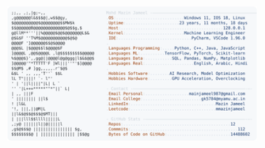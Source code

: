 <picture>
  <source srcset="https://raw.githubusercontent.com/mmazinjameel/mmazinjameel/main/dark_mode.svg?v=1761200178" media="(prefers-color-scheme: dark)">
  <img src="https://raw.githubusercontent.com/mmazinjameel/mmazinjameel/main/light_mode.svg?v=1761200178">
</picture>
